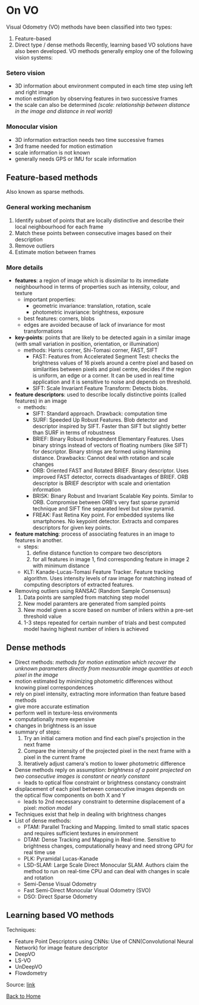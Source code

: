 # On VO
Visual Odometry (VO) methods have been classified into two types:
1. Feature-based
2. Direct type / dense methods
Recently, learning based VO solutions have also been developed. VO methods generally employ one of the following vision systems:

### Setero vision
- 3D information about environment computed in each time step using left and right image
- motion estimation by observing features in two successive frames
- the scale can also be determined _(scale: relationship between distance in the image and distance in real world)_

### Monocular vision
- 3D information extraction needs two time successive frames
- 3rd frame needed for motion estimation
- scale information is not known
- generally needs GPS or IMU for scale information

## Feature-based methods
Also known as sparse methods.
### General working mechanism
1. Identify subset of points that are locally distinctive and describe their local neighbourhood for each frame
2. Match these points between consecutive images based on their description
3. Remove outliers
4. Estimate motion between frames

### More details
- **features**: a region of image which is dissimilar to its immediate neighbourhood in terms of properties such as intensity, colour, and texture
  - important properties:
    - geometric invariance: translation, rotation, scale
    - photometric invariance: brightness, exposure
  - best features: corners, blobs
  - edges are avoided because of lack of invariance for most transformations
- **key-points**: points that are likely to be detected again in a similar image (with small variation in position, orientation, or illumination)
  - methods: Harris corner, Shi-Tomasi corner, FAST, SIFT
    - FAST: Features from Accelerated Segment Test: checks the brightness values of 16 pixels around a centre pixel and based on similarities between pixels and pixel centre, decides if the region is uniform, an edge or a corner. It can be used in real time application and it is sensitive to noise and depends on threshold.
    - SIFT: Scale Invariant Feature Transform: Detects blobs. 
- **feature descriptors**: used to describe locally distinctive points (called features) in an image
  - methods:
    - SIFT: Standard approach. Drawback: computation time
    - SURF: Speeded Up Robust Features. Blob detector and descriptor inspired by SIFT. Faster than SIFT but slightly better than SURF in terms of robustness
    - BRIEF: Binary Robust Independent Elementary Features. Uses binary strings instead of vectors of floating numbers (like SIFT) for descriptor. Binary strings are formed using Hamming distance. Drawbacks: Cannot deal with rotation and scale changes
    - ORB: Oriented FAST and Rotated BRIEF. Binary descriptor. Uses improved FAST detector, corrects disadvantages of BRIEF. ORB descriptor is BRIEF descriptor with scale and orientation information
    - BRISK: Binary Robust and Invariant Scalable Key points. Similar to ORB. Compromise between ORB's very fast sparse  pyramid technique and SIFT fine separated level but slow pyramid.
    - FREAK: Fast Retina Key point. For embedded systems like smartphones. No keypoint detector. Extracts and compares descriptors for given key points.
- **feature matching**: process of associating features in an image to features in another.
  - steps:
    1. define distance function to compare two descriptors
    2. for all features in image 1, find corresponding feature in image 2 with minimum distance
  - KLT: Kanade-Lucas-Tomasi Feature Tracker. Feature tracking algorithm. Uses intensity levels of raw image for matching instead of computing descriptors of extracted features.
- Removing outliers using RANSAC (Random Sample Consensus)
  1. Data points are sampled from matching step model
  2. New model paramters are generated from sampled points
  3. New model given a score based on number of inliers within a pre-set threshold value
  4. 1-3 steps repeated for certain number of trials and best computed model having highest number of inliers is achieved

## Dense methods
- Direct methods: _methods for motion estimation which recover the unknown parameters directly from measurable image quantities at each pixel in the image_ 
- motion estimated by minimizing photometric differences without knowing pixel correspondences
- rely on pixel intensity, extracting more information than feature based methods
- give more accurate estimation
- perform well in texture-less environments
- computationally more expensive
- changes in brightness is an issue
- summary of steps:
  1. Try an initial camera motion and find each pixel's projection in the next frame
  2. Compare the intensity of the projected pixel in the next frame with a pixel in the current frame
  3. Iteratively adjust camera's motion to lower photometric difference
- Dense methods reply on assumption: _brightness of a point projected on two consecutive images is constant or nearly constant_
  - leads to optical flow constraint or brightness constancy constraint
- displacement of each pixel between consecutive images depends on the optical flow components on both X and Y
  - leads to 2nd necessary constraint to determine displacement of a pixel: _motion model_
- Techniques exist that help in dealing with brightness changes
- List of dense methods:
  - PTAM: Parallel Tracking and Mapping. limited to small static spaces and requires sufficient textures in environment
  - DTAM: Dense Tracking and Mapping in Real-time. Sensitive to brightness changes, computationally heavy and need strong GPU for real time use
  - PLK: Pyramidal Lucas-Kanade
  - LSD-SLAM: Large Scale Direct Monocular SLAM. Authors claim the method to run on real-time CPU and can deal with changes in scale and rotation
  - Semi-Dense Visual Odometry
  - Fast Semi-Direct Monocular Visual Odometry (SVO)
  - DSO: Direct Sparse Odometry

## Learning based VO methods
Techniques:
- Feature Point Descriptors using CNNs: Use of CNN(Convolutional Neural Network) for image feature descriptor
- DeepVO
- LS-VO
- UnDeepVO
- Flowdometry

Source: [link](https://www.diva-portal.org/smash/get/diva2:1215266/FULLTEXT03)

[Back to Home](./Home.md)